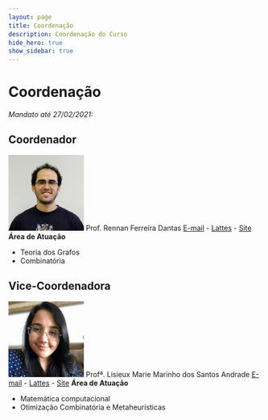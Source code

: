 ```yaml
---
layout: page
title: Coordenação
description: Coordenação do Curso
hide_hero: true
show_sidebar: true
---
```


# Coordenação

*Mandato até 27/02/2021:*



## Coordenador

![img](/img/1.jpeg)
 Prof. Rennan Ferreira Dantas
 [E-mail](rennan@ufc.br) - [Lattes](http://lattes.cnpq.br/0192579272041443) - [Site]()
 **Área de Atuação**
 - Teoria dos Grafos
 - Combinatória

 ## Vice-Coordenadora

![img](/img/5.jpeg)
Profª. Lisieux Marie Marinho dos Santos Andrade
[E-mail](lisieuxandrade@ufc.br) -  [Lattes](http://buscatextual.cnpq.br/buscatextual/visualizacv.do?id=K4449134Y6) - [Site]()
 **Área de Atuação**
- Matemática computacional
- Otimização Combinatória e Metaheurísticas

